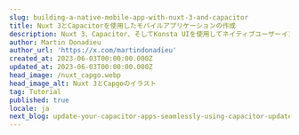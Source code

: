 ```yaml
---
slug: building-a-native-mobile-app-with-nuxt-3-and-capacitor
title: Nuxt 3とCapacitorを使用したモバイルアプリケーションの作成
description: Nuxt 3、Capacitor、そしてKonsta UIを使用してネイティブユーザーインターフェースを実装するモバイルアプリケーションの作成方法。
author: Martin Donadieu
author_url: 'https://x.com/martindonadieu'
created_at: 2023-06-03T00:00:00.000Z
updated_at: 2023-06-03T00:00:00.000Z
head_image: /nuxt_capgo.webp
head_image_alt: Nuxt 3とCapgoのイラスト
tag: Tutorial
published: true
locale: ja
next_blog: update-your-capacitor-apps-seamlessly-using-capacitor-updater
---
```


